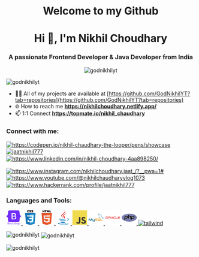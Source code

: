 <h1 align="center">Welcome to my Github</h1>
<h1 align="center">Hi 👋, I'm Nikhil Choudhary</h1>
<h3 align="center">A passionate Frontend Developer & Java Developer from India</h3>
<p align="center"> <img src="https://user-images.githubusercontent.com/74038190/225813708-98b745f2-7d22-48cf-9150-083f1b00d6c9.gif" alt="godnikhilyt" width="500" hight="400" /> </p>
<p align="left"> <img src="https://komarev.com/ghpvc/?username=godnikhilyt&label=Profile%20views&color=0e75b6&style=flat" alt="godnikhilyt" /> </p>

- 👨‍💻 All of my projects are available at [https://github.com/GodNikhilYT?tab=repositories](https://github.com/GodNikhilYT?tab=repositories)
- 🌐 How to reach me **https://nikhilchoudhary.netlify.app/**
- 📫 1:1 Connect   **https://topmate.io/nikhil_chaudhary**                  
<h3 align="left">Connect with me:</h3>
<p align="left">
<a href="https://codepen.io/Nikhil-Chaudhary-the-looper/pens/showcase" target="blank">
<img align="center" src="https://raw.githubusercontent.com/rahuldkjain/github-profile-readme-generator/master/src/images/icons/Social/codepen.svg" alt="https://codepen.io/nikhil-chaudhary-the-looper/pens/showcase" height="30" width="40" />
</a>

<a href="https://x.com/jaatnikhil777?t=cTap7BbfuXUFpICZZnDGxQ&s=08" target="blank">
<img align="center" src="https://img.freepik.com/free-vector/new-2023-twitter-logo-x-icon-design_1017-45418.jpg?ga=GA1.1.682275086.1676998538&semt=ais_hybrid" alt="jaatnikhil777" height="30" width="32" />
</a>

<a href="https://www.linkedin.com/in/nikhil-choudhary-4aa898250/" target="blank">
<img align="center" src="https://raw.githubusercontent.com/rahuldkjain/github-profile-readme-generator/master/src/images/icons/Social/linked-in-alt.svg" alt="https://www.linkedin.com/in/nikhil-choudhary-4aa898250/" height="30" width="40" />
</a>

<a href="https://www.instagram.com/nikhilchoudhary.jaat_/?__pwa=1#" target="blank"><img align="center" src="https://raw.githubusercontent.com/rahuldkjain/github-profile-readme-generator/master/src/images/icons/Social/instagram.svg" alt="https://www.instagram.com/nikhilchoudhary.jaat_/?__pwa=1#" height="30" width="40" /></a>
<a href="https://www.youtube.com/@nikhilchaudharyvlog1073" target="blank"><img align="center" src="https://raw.githubusercontent.com/rahuldkjain/github-profile-readme-generator/master/src/images/icons/Social/youtube.svg" alt="https://www.youtube.com/@nikhilchaudharyvlog1073" height="30" width="40" /></a>
<a href="https://www.hackerrank.com/profile/jaatnikhil777" target="blank"><img align="center" src="https://raw.githubusercontent.com/rahuldkjain/github-profile-readme-generator/master/src/images/icons/Social/hackerrank.svg" alt="https://www.hackerrank.com/profile/jaatnikhil777" height="30" width="40" /></a>

</p>

<h3 align="left">Languages and Tools:</h3>
<p align="left"> <a href="https://getbootstrap.com" target="_blank" rel="noreferrer"> <img src="https://raw.githubusercontent.com/devicons/devicon/master/icons/bootstrap/bootstrap-plain-wordmark.svg" alt="bootstrap" width="40" height="40"/> </a> <a href="https://www.w3schools.com/css/" target="_blank" rel="noreferrer"> <img src="https://raw.githubusercontent.com/devicons/devicon/master/icons/css3/css3-original-wordmark.svg" alt="css3" width="40" height="40"/> </a> <a href="https://www.w3.org/html/" target="_blank" rel="noreferrer"> <img src="https://raw.githubusercontent.com/devicons/devicon/master/icons/html5/html5-original-wordmark.svg" alt="html5" width="40" height="40"/> </a> <a href="https://www.java.com" target="_blank" rel="noreferrer"> <img src="https://raw.githubusercontent.com/devicons/devicon/master/icons/java/java-original.svg" alt="java" width="40" height="40"/> </a> <a href="https://developer.mozilla.org/en-US/docs/Web/JavaScript" target="_blank" rel="noreferrer"> <img src="https://raw.githubusercontent.com/devicons/devicon/master/icons/javascript/javascript-original.svg" alt="javascript" width="40" height="40"/> </a> <a href="https://www.mysql.com/" target="_blank" rel="noreferrer"> <img src="https://raw.githubusercontent.com/devicons/devicon/master/icons/mysql/mysql-original-wordmark.svg" alt="mysql" width="40" height="40"/> </a> <a href="https://www.oracle.com/" target="_blank" rel="noreferrer"> <img src="https://raw.githubusercontent.com/devicons/devicon/master/icons/oracle/oracle-original.svg" alt="oracle" width="40" height="40"/> </a> <a href="https://www.php.net" target="_blank" rel="noreferrer"> <img src="https://raw.githubusercontent.com/devicons/devicon/master/icons/php/php-original.svg" alt="php" width="40" height="40"/> </a> <a href="https://tailwindcss.com/" target="_blank" rel="noreferrer"> <img src="https://www.vectorlogo.zone/logos/tailwindcss/tailwindcss-icon.svg" alt="tailwind" width="40" height="40"/> </a> </p>

<p><img align="left" src="https://github-readme-stats.vercel.app/api/top-langs?username=godnikhilyt&show_icons=true&locale=en&layout=compact" alt="godnikhilyt" /></p>

<p>&nbsp;<img align="center" src="https://github-readme-stats.vercel.app/api?username=godnikhilyt&show_icons=true&locale=en" alt="godnikhilyt" /></p>

<p><img align="center" src="https://cdn.dribbble.com/userupload/19599497/file/original-f7b3e9e0794f0b580a84f09407b2e3ec.gif" alt="godnikhilyt" width="790" height="400" /></p>
